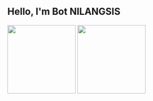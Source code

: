 ## Hello, I'm Bot NILANGSIS

<div>
  <img height="154" src="https://github-readme-stats.vercel.app/api?username=NILANGSIS-TEAM&show_icons=true&theme=dracula&count_private=true&locale=en&hide=stars">
  <img height="154" src="https://github-readme-stats.vercel.app/api/top-langs/?username=NILANGSIS-TEAM&layout=compact&theme=dracula&hide=html,css&langs_count=6">
</div>
